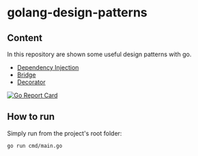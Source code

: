 # golang-design-patterns

## Content

In this repository are shown some useful design patterns with go.

- [Dependency Injection](internal/pkg/dependency_injection/README.md)
- [Bridge](internal/pkg/structural/bridge/README.md)
- [Decorator](internal/pkg/structural/decorator_services_example/README.md)

[![Go Report Card](https://goreportcard.com/badge/github.com/Arsentau/golang-design-patterns)](https://goreportcard.com/report/github.com/Arsentau/golang-design-patterns)

## How to run

Simply run from the project's root folder:

```bash
go run cmd/main.go
```

